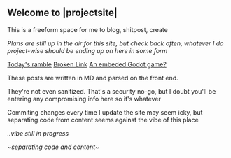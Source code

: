 
## Welcome to |projectsite|

This is a freeform space for me to blog, shitpost, create

*Plans are still up in the air for this site, but check back often, whatever I do project-wise should be ending up on here in some form*

[Today's ramble](rambles/01_01_2024.md)
[Broken Link](asdf/12_31_2023.md)
[An embeded Godot game?](goblin_camp.md)

These posts are written in MD and parsed on the front end.

They're not even sanitized. That's a security no-go, but I doubt you'll be entering any compromising info here so it's whatever

Commiting changes every time I update the site may seem icky, but separating code from content seems against the vibe of this place

*..vibe still in progress*

~*separating code and content*~